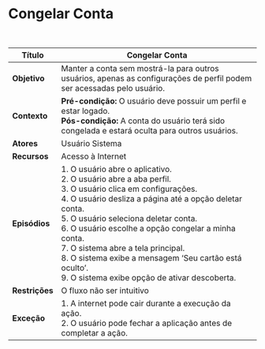 # Congelar Conta

<br />

|Título|Congelar Conta|
|-----|------------|
|**Objetivo**|Manter a conta sem mostrá-la para outros usuários, apenas as configurações de perfil podem ser acessadas pelo usuário.|
|**Contexto**|**Pré-condição:** O usuário deve possuir um perfil e estar logado.<br/>**Pós-condição:** A conta do usuário terá sido congelada e estará oculta para outros usuários.|
|**Atores**| Usuário Sistema|
|**Recursos**|Acesso à Internet|
|**Episódios**|1. O usuário abre o aplicativo.<br/>2. O usuário abre a aba perfil.<br/>3. O usuário clica em configurações.<br/>4. O usuário desliza a página até a opção deletar conta.<br/>5. O usuário seleciona deletar conta.<br/>6. O usuário escolhe a opção congelar a minha conta.<br/>7. O sistema abre a tela principal.<br/>8. O sistema exibe a mensagem ‘Seu cartão está oculto’.<br/>9. O sistema exibe opção de ativar descoberta.|
|**Restrições**|O fluxo não ser intuitivo|
|**Exceção**|1. A internet pode cair durante a execução da ação.<br/>2. O usuário pode fechar a aplicação antes de completar a ação.|
